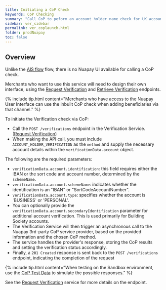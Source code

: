```yaml
---
title: Initiating a CoP Check
keywords: CoP Checking
summary: "Call CoP to peform an account holder name check for UK accounts."
sidebar: ver_sidebar
permalink: ver_coplaunch.html
folder: prodNuapay
toc: false
---
```

## Overview

Unlike the [AIS flow](ver_launch.html) flow, there is no Nuapay UI available for calling a CoP check.

Merchants who want to use this service will need to design their own interface, using the [Request Verification](ver_reqverification.html) and [Retrieve Verification](ver_retrieveverification.html) endpoints.

{% include tip.html content="Merchants who have access to the Nuapay User Interface can use the inbuilt CoP check when adding beneficiaries via that channel." %}

To initiate the Verification check via CoP:

* Call the `POST /verifications` endpoint in the Verification Service. ([Request Verification](ver_reqverification.html))
* When making the API call, you must include `ACCOUNT_HOLDER_VERIFICATION` as the `method` and supply the necessary account details within the `verificationData.account` object.

The following are the required parameters:

* `verificationData.account.identification`: this field requires either the IBAN or the sort code and account number, determined by the `schemeName`.
* `verificationData.account.schemeName`: indicates whether the identification is an "IBAN" or "SortCodeAccountNumber".
* `verificationData.account.type`: specifies whether the account is 'BUSINESS' or 'PERSONAL'.
* You can optionally provide the `verificationData.account.secondaryIdentification` parameter for additional account verification. This is used primarily for Building Society accounts.
* The Verification Service will then trigger an asynchronous call to the Nuapay 3rd-party CoP service provider, based on the provided information and the chosen CoP method.
* The service handles the provider's response, storing the CoP results and setting the verification status accordingly.
* Finally, a `201 Created` response is sent back to the `POST /verifications` endpoint, indicating the completion of the request

{% include tip.html content="When testing on the Sandbox environment, use the [CoP Test Data](ver_coptest.html) to simulate the possible responses." %}

See the [Request Verification](ver_reqverification.html) service for more details on the endpoint.
